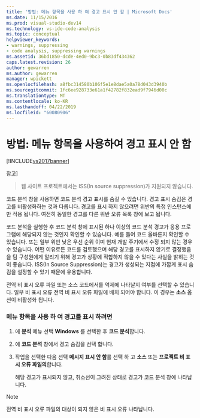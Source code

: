 ```yaml
---
title: '방법: 메뉴 항목을 사용 하 여 경고 표시 안 함 | Microsoft Docs'
ms.date: 11/15/2016
ms.prod: visual-studio-dev14
ms.technology: vs-ide-code-analysis
ms.topic: conceptual
helpviewer_keywords:
- warnings, suppressing
- code analysis, suppressing warnings
ms.assetid: 36bd1850-dcde-4ed0-9bc3-0b83df434362
caps.latest.revision: 26
author: gewarren
ms.author: gewarren
manager: wpickett
ms.openlocfilehash: a8fbc314580b106f5e1e8dae5a0a78d043d3940b
ms.sourcegitcommit: 1fc6ee928733e61a1f42782f832ead9f7946d00c
ms.translationtype: MT
ms.contentlocale: ko-KR
ms.lasthandoff: 04/22/2019
ms.locfileid: "60080906"
---
```

# <a name="how-to-suppress-warnings-by-using-the-menu-item"></a>방법: 메뉴 항목을 사용하여 경고 표시 안 함
[!INCLUDE[vs2017banner](../includes/vs2017banner.md)]

참고]
>  웹 사이트 프로젝트에서는 ISS(In source suppression)가 지원되지 않습니다.  
  
 코드 분석 창을 사용하면 코드 분석 경고 표시를 숨길 수 있습니다. 경고 표시 숨김은 경고를 비활성화하는 것과 다릅니다. 경고를 표시 하지 않으려면 위반의 특정 인스턴스에만 적용 됩니다. 여전히 동일한 경고를 다른 위반 오류 목록 창에 보고 됩니다.  
  
 코드 분석을 실행한 후 코드 분석 창에 표시된 하나 이상의 코드 분석 경고가 응용 프로그램에 해당되지 않는 것인지 확인할 수 있습니다. 예를 들어 코드 올바른지 확인할 수 있습니다. 또는 일부 위반 낮은 우선 순위 이며 현재 개발 주기에서 수정 되지 않는 경우 수 있습니다. 어떤 이유로든 코드를 검토했으며 해당 경고를 표시하지 않기로 결정했음을 팀 구성원에게 알리기 위해 경고가 상황에 적합하지 않을 수 있다는 사실을 밝히는 것이 좋습니다. ISS(In Source Suppression)는 경고가 생성되는 지점에 가깝게 표시 숨김을 설정할 수 있기 때문에 유용합니다.  
  
 전역 비 표시 오류 파일 또는 소스 코드에서를 억제에 나타날지 여부를 선택할 수 있습니다. 일부 비 표시 오류 전역 비 표시 오류 파일에 배치 되어야 합니다. 이 경우는 **소스** 옵션이 비활성화 됩니다.  
  
### <a name="to-suppress-a-warning-by-using-menu-item"></a>메뉴 항목을 사용 하 여 경고를 표시 하려면  
  
1. 에 **분석** 메뉴 선택 **Windows** 를 선택한 후 **코드 분석**합니다.  
  
2. 에 **코드 분석** 창에서 경고 숨김을 선택 합니다.  
  
3. 작업을 선택한 다음 선택 **메시지 표시 안 함**를 선택 하 고 **소스** 또는 **프로젝트 비 표시 오류 파일의**합니다.  
  
     해당 경고가 표시되지 않고, 취소선이 그려진 상태로 경고가 코드 분석 창에 나타납니다.  
  
> [!NOTE]
>  전역 비 표시 오류 파일의 대상이 되지 않은 비 표시 오류 나타납니다.
